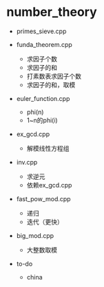 # number_theory

+ primes_sieve.cpp
+ funda_theorem.cpp
  + 求因子个数
  + 求因子的和
  + 打素数表求因子个数
  + 求因子的和，取模
+ euler_function.cpp
  + phi(n)
  + 1~n的phi(i)
+ ex_gcd.cpp
  + 解模线性方程组
+ inv.cpp
  + 求逆元
  + 依赖ex_gcd.cpp
+ fast_pow_mod.cpp
  + 递归
  + 迭代（更快）
+ big_mod.cpp
  + 大整数取模

+ to-do
  + china